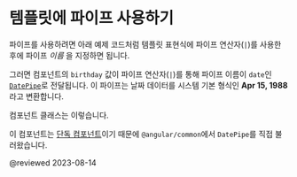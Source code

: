 <!--
# Using a pipe in a template
-->
# 템플릿에 파이프 사용하기

<!--
To apply a pipe, use the pipe operator (`|`) within a template expression as shown in the following code example.

<code-example header="birthday.component.html (template)" path="pipes/src/app/birthday.component.html"></code-example>

The component's `birthday` value flows through the pipe operator (`|`) to the [`DatePipe`](api/common/DatePipe) whose pipe name is `date`.
The pipe renders the date in the default format as **Apr 15, 1988**.

Look at the component class.

<code-example header="birthday.component.ts (class)" path="pipes/src/app/birthday.component.ts"></code-example>

Because this is a [standalone component](guide/standalone-components), it imports the `DatePipe` from `@angular/common`, the source of all built-in pipes.
-->
파이프를 사용하려면 아래 예제 코드처럼 템플릿 표현식에 파이프 연산자(`|`)를 사용한 후에 파이프 *이름* 을 지정하면 됩니다.

<code-example header="birthday.component.html (템플릿)" path="pipes/src/app/birthday.component.html"></code-example>

그러면 컴포넌트의 `birthday` 값이 파이프 연산자(`|`)를 통해 파이프 이름이 `date`인 [`DatePipe`](api/common/DatePipe)로 전달됩니다.
이 파이프는 날짜 데이터를 시스템 기본 형식인 **Apr 15, 1988** 라고 변환합니다.

컴포넌트 클래스는 이렇습니다.

<code-example header="birthday.component.ts (클래스)" path="pipes/src/app/birthday.component.ts"></code-example>

이 컴포넌트는 [단독 컴포넌트](guide/standalone-components)이기 때문에 `@angular/common`에서 `DatePipe`를 직접 불러왔습니다.


@reviewed 2023-08-14
